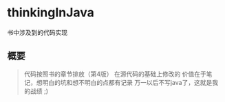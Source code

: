 # thinkingInJava
书中涉及到的代码实现
## 概要
> 代码按照书的章节排放（第4版）
> 在源代码的基础上修改的
> 价值在于笔记，想明白的坑和想不明白的点都有记录
> 万一以后不写java了，这就是我的战绩 ;)
